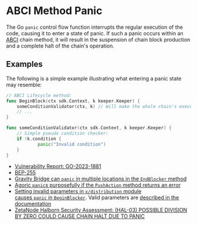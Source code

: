 # ABCI Method Panic

The Go `panic` control flow function interrupts the regular execution of the code, causing it to enter a state of panic. If such a panic occurs within an [ABCI](https://github.com/tendermint/tendermint/blob/v0.34.x/spec/abci/abci.md) chain method, it will result in the suspension of chain block production and a complete halt of the chain's operation.

## Examples

The following is a simple example illustrating what entering a panic state may resemble:

```go
// ABCI Lifecycle method:
func BeginBlock(ctx sdk.Context, k keeper.Keeper) {
    someConditionValidator(ctx, k) // Will make the whole chain's execution enter panic mode <
    // ...
}

func someConditionValidator(ctx sdk.Context, k keeper.Keeper) {
	// Simple pseudo condition checker:
	if !k.condition {
			panic("Invalid condition")
	}
}
```

- [Vulnerability Report: GO-2023-1881](https://pkg.go.dev/vuln/GO-2023-1881)
- [BEP-255](https://www.binance.com/en/feed/post/783345)
- [Gravity Bridge can `panic` in multiple locations in the `EndBlocker` method](https://giters.com/althea-net/cosmos-gravity-bridge/issues/348)
- [Agoric `panic`s purposefully if the `PushAction` method returns an error](https://github.com/Agoric/agoric-sdk/blob/9116ede69169ebb252faf069d90022e8e05c6a4e/golang/cosmos/x/vbank/module.go#L166)
- [Setting invalid parameters in `x/distribution` module causes `panic` in `BeginBlocker`](https://github.com/cosmos/cosmos-sdk/issues/5808). Valid parameters are [described in the documentation](https://docs.cosmos.network/v0.45/modules/distribution/07_params.html)
- [ZetaNode Halborn Security Assessment: (HAL-03) POSSIBLE DIVISION BY ZERO COULD CAUSE CHAIN HALT DUE TO PANIC](https://drive.google.com/file/d/1323iwH34kOqGzBZIz4iX-Qfo8ACzomNc/view)
